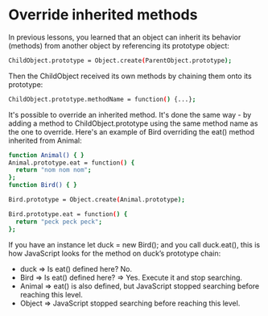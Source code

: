 # Override inherited methods

In previous lessons, you learned that an object can inherit its behavior (methods) from another object by referencing its prototype object:

```sh
ChildObject.prototype = Object.create(ParentObject.prototype);
```

Then the ChildObject received its own methods by chaining them onto its prototype:

```sh
ChildObject.prototype.methodName = function() {...};
```

It's possible to override an inherited method. It's done the same way - by adding a method to ChildObject.prototype using the same method name as the one to override. Here's an example of Bird overriding the eat() method inherited from Animal:

```sh
function Animal() { }
Animal.prototype.eat = function() {
  return "nom nom nom";
};
function Bird() { }

Bird.prototype = Object.create(Animal.prototype);

Bird.prototype.eat = function() {
  return "peck peck peck";
};
```

If you have an instance let duck = new Bird(); and you call duck.eat(), this is how JavaScript looks for the method on duck’s prototype chain:


- duck => Is eat() defined here? No.
- Bird => Is eat() defined here? => Yes. Execute it and stop searching.
- Animal => eat() is also defined, but JavaScript stopped searching before reaching this level.
- Object => JavaScript stopped searching before reaching this level.